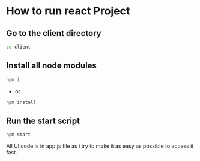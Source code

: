 # How to run react Project

## Go to the client directory

```bash
cd client
```

## Install all node modules

```bash
npm i
```

- or

```bash
npm install
```

## Run the start script

```bash
npm start
```

All UI code is in app.js file as i try to make it as easy as possible to access it fast.
